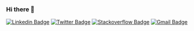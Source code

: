 ### Hi there 👋

[![Linkedin Badge](https://img.shields.io/badge/-LinkedIn-blue?style=for-the-badge&logo=Linkedin&logoColor=white&link=https://www.linkedin.com/in/harshadranganathan)](https://www.linkedin.com/in/harshadranganathan)
[![Twitter Badge](https://img.shields.io/badge/-Twitter-1ca0f1?style=for-the-badge&labelColor=1ca0f1&logo=twitter&logoColor=white&link=https://twitter.com/Harshad_93)](https://twitter.com/Harshad_93)
[![Stackoverflow Badge](https://img.shields.io/badge/-Stackoverflow-808080?style=for-the-badge&logo=Stackoverflow&logoColor=white&link=https://stackoverflow.com/users/2665431/harshad-ranganathan)](https://stackoverflow.com/users/2665431/harshad-ranganathan)
[![Gmail Badge](https://img.shields.io/badge/-Gmail-c14438?style=for-the-badge&logo=Gmail&logoColor=white&link=mailto:rharshad93@gmail.com)](mailto:rharshad93@gmail.com)


<!--
**HarshadRanganathan/harshadranganathan** is a ✨ _special_ ✨ repository because its `README.md` (this file) appears on your GitHub profile.

Here are some ideas to get you started:

- 🔭 I’m currently working on ...
- 🌱 I’m currently learning ...
- 👯 I’m looking to collaborate on ...
- 🤔 I’m looking for help with ...
- 💬 Ask me about ...
- 📫 How to reach me: ...
- 😄 Pronouns: ...
- ⚡ Fun fact: ...
-->
